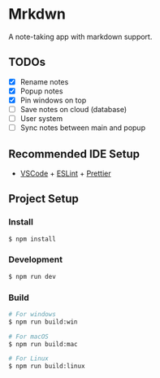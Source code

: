 # Mrkdwn

A note-taking app with markdown support.

## TODOs

- [x] Rename notes
- [x] Popup notes
- [x] Pin windows on top
- [ ] Save notes on cloud (database)
- [ ] User system
- [ ] Sync notes between main and popup

## Recommended IDE Setup

- [VSCode](https://code.visualstudio.com/) + [ESLint](https://marketplace.visualstudio.com/items?itemName=dbaeumer.vscode-eslint) + [Prettier](https://marketplace.visualstudio.com/items?itemName=esbenp.prettier-vscode)

## Project Setup

### Install

```bash
$ npm install
```

### Development

```bash
$ npm run dev
```

### Build

```bash
# For windows
$ npm run build:win

# For macOS
$ npm run build:mac

# For Linux
$ npm run build:linux
```
